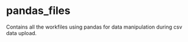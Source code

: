 # pandas_files
Contains all the workfiles using pandas for data manipulation during csv data upload. 
